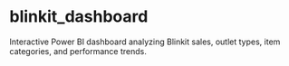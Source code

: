 # blinkit_dashboard
Interactive Power BI dashboard analyzing Blinkit sales, outlet types, item categories, and performance trends.
